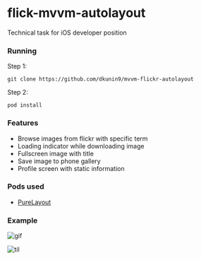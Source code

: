 # flick-mvvm-autolayout

Technical task for iOS developer position

### Running

Step 1:
```
git clone https://github.com/dkunin9/mvvm-flickr-autolayout
```

Step 2: 
```
pod install
```

### Features

* Browse images from flickr with specific term
* Loading indicator while downloading image
* Fullscreen image with title
* Save image to phone gallery
* Profile screen with static information


### Pods used

* [PureLayout](https://github.com/PureLayout/PureLayout)


### Example
![gif](https://github.com/dkunin9/mvvm-flickr-autolayout/example.gif)

![til](./mvvm-flickr-autolayout/example.gif)
